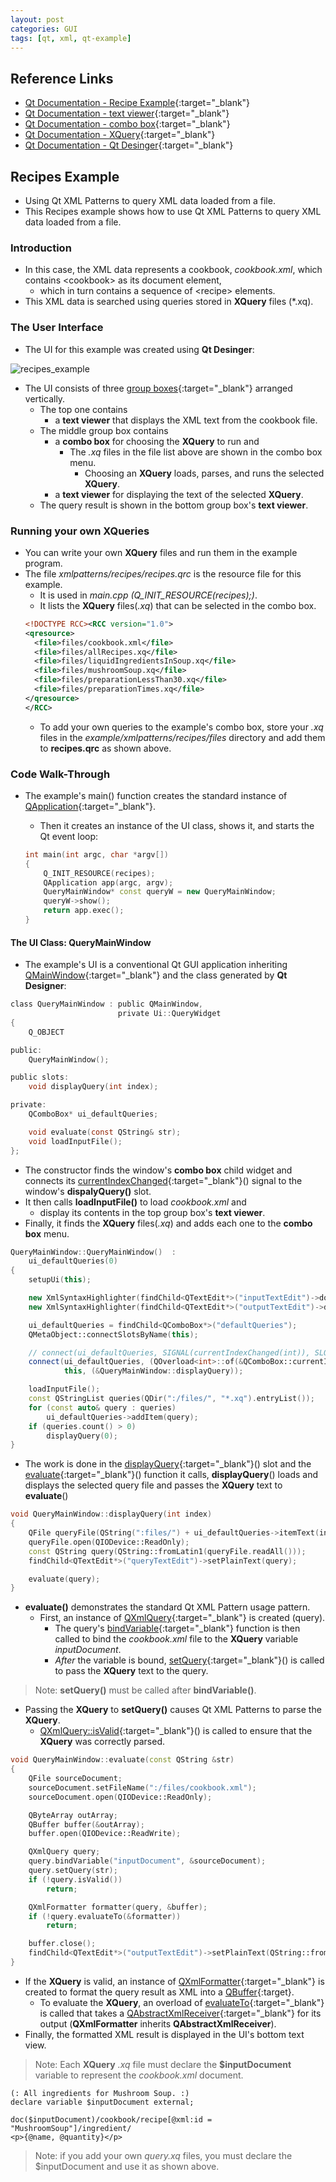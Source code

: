 ```yaml
---
layout: post
categories: GUI
tags: [qt, xml, qt-example]
---
```


## Reference Links

- [Qt Documentation - Recipe Example](<https://doc.qt.io/qt-5/qtxmlpatterns-recipes-example.html>){:target="_blank"}
- [Qt Documentation - text viewer](<https://doc.qt.io/qt-5/qtextedit.html>){:target="_blank"}
- [Qt Documentation - combo box](<https://doc.qt.io/qt-5/qcombobox.html>){:target="_blank"}
- [Qt Documentation - XQuery](<https://doc.qt.io/qt-5/xquery-introduction.html>){:target="_blank"}
- [Qt Documentation - Qt Desinger](<https://doc.qt.io/qt-5/qtdesigner-manual.html>){:target="_blank"}

## Recipes Example

- Using Qt XML Patterns to query XML data loaded from a file.
- This Recipes example shows how to use Qt XML Patterns to query XML data loaded from a file.

### Introduction

- In this case, the XML data represents a cookbook, *cookbook.xml*, which contains \<cookbook\> as its document element,
  - which in turn contains a sequence of \<recipe\> elements.
- This XML data is searched using queries stored in **XQuery** files (*.xq).

### The User Interface

- The UI for this example was created using **Qt Desinger**:

![recipes_example]({{"/assets/images/posts/2022-07-14/recipes_exmple.png"}})

- The UI consists of three [group boxes](<https://doc.qt.io/qt-5/qgroupbox.html>){:target="_blank"} arranged vertically.
  - The top one contains
    - a **text viewer** that displays the XML text from the cookbook file.
  - The middle group box contains
    - a **combo box** for choosing the **XQuery** to run and
      - The *.xq* files in the file list above are shown in the combo box menu.
        - Choosing an **XQuery** loads, parses, and runs the selected **XQuery**.
    - a **text viewer** for displaying the text of the selected **XQuery**.
  - The query result is shown in the bottom group box's **text viewer**.

### Running your own XQueries

- You can write your own **XQuery** files and run them in the example program.
- The file *xmlpatterns/recipes/recipes.qrc* is the resource file for this example.
  - It is used in *main.cpp (Q_INIT_RESOURCE(recipes);)*.
  - It lists the **XQuery** files(*.xq*) that can be selected in the combo box.
  ```qrc
  <!DOCTYPE RCC><RCC version="1.0">
  <qresource>
    <file>files/cookbook.xml</file>
    <file>files/allRecipes.xq</file>
    <file>files/liquidIngredientsInSoup.xq</file>
    <file>files/mushroomSoup.xq</file>
    <file>files/preparationLessThan30.xq</file>
    <file>files/preparationTimes.xq</file>
  </qresource>
  </RCC>
  ```
  - To add your own queries to the example's combo box, store your *.xq* files in the *example/xmlpatterns/recipes/files* directory and add them to **recipes.qrc** as shown above.

### Code Walk-Through

- The example's main() function creates the standard instance of [QApplication](<https://doc.qt.io/qt-5/qapplication.html>){:target="_blank"}.
  - Then it creates an instance of the UI class, shows it, and starts the Qt event loop:

  ```main.cpp
  int main(int argc, char *argv[])
  {
      Q_INIT_RESOURCE(recipes);
      QApplication app(argc, argv);
      QueryMainWindow* const queryW = new QueryMainWindow;
      queryW->show();
      return app.exec();
  }
  ```

#### The UI Class: QueryMainWindow

- The example's UI is a conventional Qt GUI application inheriting [QMainWindow](<https://doc.qt.io/qt-5/qmainwindow.html>){:target="_blank"} and the class generated by **Qt Designer**:

```querymainwindow.h
class QueryMainWindow : public QMainWindow,
                        private Ui::QueryWidget
{
    Q_OBJECT

public:
    QueryMainWindow();

public slots:
    void displayQuery(int index);

private:
    QComboBox* ui_defaultQueries;

    void evaluate(const QString& str);
    void loadInputFile();
};
```

- The constructor finds the window's **combo box** child widget and connects its [currentIndexChanged](<https://doc.qt.io/qt-5/qcombobox.html#currentIndexChanged>){:target="_blank"}() signal to the window's **dispalyQuery()** slot.
- It then calls **loadInputFile()** to load *cookbook.xml* and
  - display its contents in the top group box's **text viewer**.
- Finally, it finds the **XQuery** files(*.xq*) and adds each one to the **combo box** menu.

```querymainwindow.cpp
QueryMainWindow::QueryMainWindow()	:
    ui_defaultQueries(0)
{
    setupUi(this);

    new XmlSyntaxHighlighter(findChild<QTextEdit*>("inputTextEdit")->document());
    new XmlSyntaxHighlighter(findChild<QTextEdit*>("outputTextEdit")->document());

    ui_defaultQueries = findChild<QComboBox*>("defaultQueries");
    QMetaObject::connectSlotsByName(this);

    // connect(ui_defaultQueries, SIGNAL(currentIndexChanged(int)), SLOT(displayQuery(int)));
    connect(ui_defaultQueries, (QOverload<int>::of(&QComboBox::currentIndexChanged)),
            this, (&QueryMainWindow::displayQuery));

    loadInputFile();
    const QStringList queries(QDir(":/files/", "*.xq").entryList());
    for (const auto& query : queries)
        ui_defaultQueries->addItem(query);
    if (queries.count() > 0)
        displayQuery(0);
}
```

- The work is done in the [displayQuery](<https://doc.qt.io/qt-5/qtxmlpatterns-recipes-example.html#displayquery-slot>){:target="_blank"}() slot and the [evaluate](<https://doc.qt.io/qt-5/qtxmlpatterns-recipes-example.html#evaluate-function>){:target="_blank"}() function it calls, **displayQuery**() loads and displays the selected query file and passes the **XQuery** text to **evaluate**()

```querymainwindow.cpp
void QueryMainWindow::displayQuery(int index)
{
    QFile queryFile(QString(":files/") + ui_defaultQueries->itemText(index));
    queryFile.open(QIODevice::ReadOnly);
    const QString query(QString::fromLatin1(queryFile.readAll()));
    findChild<QTextEdit*>("queryTextEdit")->setPlainText(query);

    evaluate(query);
}
```

- **evaluate()** demonstrates the standard Qt XML Pattern usage pattern.
  - First, an instance of [QXmlQuery](<https://doc.qt.io/qt-5/qxmlquery.html>){:target="_blank"} is created (query).
    - The query's [bindVariable](<https://doc.qt.io/qt-5/qxmlquery.html#bindVariable>){:target="_blank"} function is then called to bind the *cookbook.xml* file to the **XQuery** variable *inputDocument*.
    - *After* the variable is bound, [setQuery](<https://doc.qt.io/qt-5/qxmlquery.html#setQuery>){:target="_blank"}() is called to pass the **XQuery** text to the query.

> Note: **setQuery()** must be called after **bindVariable()**.

- Passing the **XQuery** to **setQuery()** causes Qt XML Patterns to parse the **XQuery**.
  - [QXmlQuery::isValid](<https://doc.qt.io/qt-5/qxmlquery.html#isValid>){:target="_blank"}() is called to ensure that the **XQuery** was correctly parsed.

```querymainwindow.cpp
void QueryMainWindow::evaluate(const QString &str)
{
    QFile sourceDocument;
    sourceDocument.setFileName(":/files/cookbook.xml");
    sourceDocument.open(QIODevice::ReadOnly);

    QByteArray outArray;
    QBuffer buffer(&outArray);
    buffer.open(QIODevice::ReadWrite);

    QXmlQuery query;
    query.bindVariable("inputDocument", &sourceDocument);
    query.setQuery(str);
    if (!query.isValid())
        return;

    QXmlFormatter formatter(query, &buffer);
    if (!query.evaluateTo(&formatter))
        return;

    buffer.close();
    findChild<QTextEdit*>("outputTextEdit")->setPlainText(QString::fromUtf8(outArray.constData()));
}
```

- If the **XQuery** is valid, an instance of [QXmlFormatter](<https://doc.qt.io/qt-5/qxmlformatter.html>){:target="_blank"} is created to format the query result as XML into a [QBuffer](<https://doc.qt.io/qt-5/qbuffer.html>){:target}.
  - To evaluate the **XQuery**, an overload of [evaluateTo](<https://doc.qt.io/qt-5/qxmlquery.html#evaluateTo>){:target="_blank"} is called that takes a [QAbstractXmlReceiver](<https://doc.qt.io/qt-5/qabstractxmlreceiver.html>){:target="_blank"} for its output (**QXmlFormatter** inherits **QAbstractXmlReceiver**).
- Finally, the formatted XML result is displayed in the UI's bottom text view.

> Note: Each **XQuery** *.xq* file must declare the **$inputDocument** variable to represent the *cookbook.xml* document.

```
(: All ingredients for Mushroom Soup. :)
declare variable $inputDocument external;

doc($inputDocument)/cookbook/recipe[@xml:id = "MushroomSoup"]/ingredient/
<p>{@name, @quantity}</p>
```

> Note: if you add your own *query.xq* files, you must declare the $inputDocument and use it as shown above.
